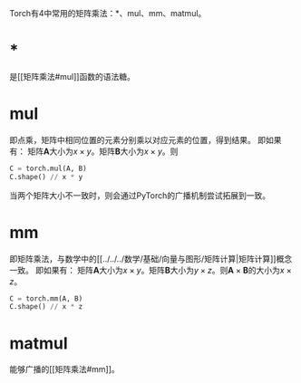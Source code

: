 Torch有4中常用的矩阵乘法：\*、mul、mm、matmul。

# \*
是[[矩阵乘法#mul]]函数的语法糖。
# mul
即点乘，矩阵中相同位置的元素分别乘以对应元素的位置，得到结果。
即如果有：
矩阵$\mathbf{A}$大小为$x \times y$。矩阵$\mathbf{B}$大小为$x \times y$。则
```python
C = torch.mul(A, B)
C.shape() // x * y
```
当两个矩阵大小不一致时，则会通过PyTorch的广播机制尝试拓展到一致。

# mm
即矩阵乘法，与数学中的[[../../../数学/基础/向量与图形/矩阵计算|矩阵计算]]概念一致。
即如果有：
矩阵$\mathbf{A}$大小为$x \times y$。矩阵$\mathbf{B}$大小为$y \times z$。则$\mathbf{A} \times \mathbf{B}$的大小为$x \times z$。
```python
C = torch.mm(A, B)
C.shape() // x * z
```

# matmul
能够广播的[[矩阵乘法#mm]]。

